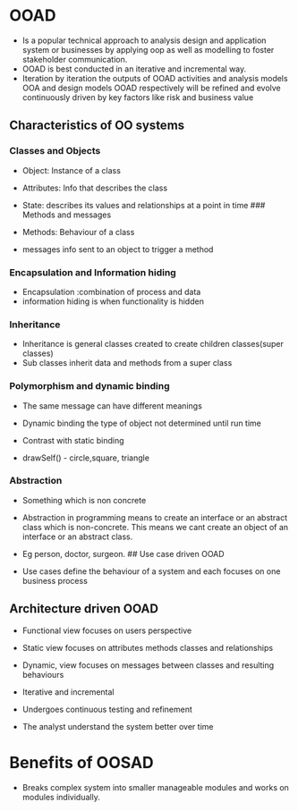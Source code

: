 # OOAD

- Is a popular technical approach to analysis design and application
  system or businesses by applying oop as well as modelling to foster
  stakeholder communication.
- OOAD is best conducted in an iterative and incremental way.
- Iteration by iteration the outputs of OOAD activities and analysis
  models OOA and design models OOAD respectively will be refined and
  evolve continuously driven by key factors like risk and business value

## Characteristics of OO systems

### Classes and Objects

- Object: Instance of a class

- Attributes: Info that describes the class

- State: describes its values and relationships at a point in time \###
  Methods and messages

- Methods: Behaviour of a class

- messages info sent to an object to trigger a method

### Encapsulation and Information hiding

- Encapsulation :combination of process and data
- information hiding is when functionality is hidden

### Inheritance

- Inheritance is general classes created to create children
  classes(super classes)
- Sub classes inherit data and methods from a super class

### Polymorphism and dynamic binding

- The same message can have different meanings

- Dynamic binding the type of object not determined until run time

- Contrast with static binding

- drawSelf() - circle,square, triangle

### Abstraction

- Something which is non concrete

- Abstraction in programming means to create an interface or an abstract
  class which is non-concrete. This means we cant create an object of an
  interface or an abstract class.

- Eg person, doctor, surgeon. \## Use case driven OOAD

- Use cases define the behaviour of a system and each focuses on one
  business process

## Architecture driven OOAD

- Functional view focuses on users perspective

- Static view focuses on attributes methods classes and relationships

- Dynamic, view focuses on messages between classes and resulting
  behaviours

- Iterative and incremental

- Undergoes continuous testing and refinement

- The analyst understand the system better over time

# Benefits of OOSAD

- Breaks complex system into smaller manageable modules and works on
  modules individually.
